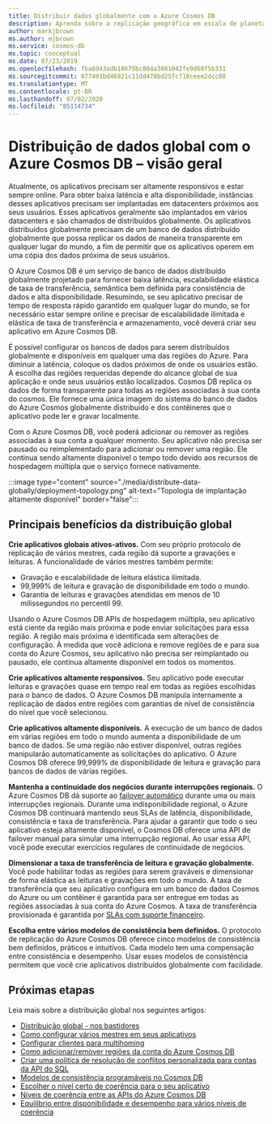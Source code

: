 ```yaml
---
title: Distribuir dados globalmente com o Azure Cosmos DB
description: Aprenda sobre a replicação geográfica em escala de planeta, vários mestres, failover e recuperação de dados usando bancos de dados globais do Azure Cosmos DB, um serviço de banco de dados de vários modelos distribuído globalmente.
author: markjbrown
ms.author: mjbrown
ms.service: cosmos-db
ms.topic: conceptual
ms.date: 07/23/2019
ms.openlocfilehash: fba6943adb18675bc804a3881042fe9d68f5b331
ms.sourcegitcommit: 877491bd46921c11dd478bd25fc718ceee2dcc08
ms.translationtype: MT
ms.contentlocale: pt-BR
ms.lasthandoff: 07/02/2020
ms.locfileid: "85114734"
---
```

# <a name="global-data-distribution-with-azure-cosmos-db---overview"></a>Distribuição de dados global com o Azure Cosmos DB – visão geral

Atualmente, os aplicativos precisam ser altamente responsivos e estar sempre online. Para obter baixa latência e alta disponibilidade, instâncias desses aplicativos precisam ser implantadas em datacenters próximos aos seus usuários. Esses aplicativos geralmente são implantados em vários datacenters e são chamados de distribuídos globalmente. Os aplicativos distribuídos globalmente precisam de um banco de dados distribuído globalmente que possa replicar os dados de maneira transparente em qualquer lugar do mundo, a fim de permitir que os aplicativos operem em uma cópia dos dados próxima de seus usuários. 

O Azure Cosmos DB é um serviço de banco de dados distribuído globalmente projetado para fornecer baixa latência, escalabilidade elástica de taxa de transferência, semântica bem definida para consistência de dados e alta disponibilidade. Resumindo, se seu aplicativo precisar de tempo de resposta rápido garantido em qualquer lugar do mundo, se for necessário estar sempre online e precisar de escalabilidade ilimitada e elástica de taxa de transferência e armazenamento, você deverá criar seu aplicativo em Azure Cosmos DB.

É possível configurar os bancos de dados para serem distribuídos globalmente e disponíveis em qualquer uma das regiões do Azure. Para diminuir a latência, coloque os dados próximos de onde os usuários estão. A escolha das regiões requeridas depende do alcance global de sua aplicação e onde seus usuários estão localizados. Cosmos DB replica os dados de forma transparente para todas as regiões associadas à sua conta do cosmos. Ele fornece uma única imagem do sistema do banco de dados do Azure Cosmos globalmente distribuído e dos contêineres que o aplicativo pode ler e gravar localmente. 

Com o Azure Cosmos DB, você poderá adicionar ou remover as regiões associadas à sua conta a qualquer momento. Seu aplicativo não precisa ser pausado ou reimplementado para adicionar ou remover uma região. Ele continua sendo altamente disponível o tempo todo devido aos recursos de hospedagem múltipla que o serviço fornece nativamente.

:::image type="content" source="./media/distribute-data-globally/deployment-topology.png" alt-text="Topologia de implantação altamente disponível" border="false":::

## <a name="key-benefits-of-global-distribution"></a>Principais benefícios da distribuição global

**Crie aplicativos globais ativos-ativos.** Com seu próprio protocolo de replicação de vários mestres, cada região dá suporte a gravações e leituras. A funcionalidade de vários mestres também permite:

- Gravação e escalabilidade de leitura elástica ilimitada. 
- 99,999% de leitura e gravação de disponibilidade em todo o mundo.
- Garantia de leituras e gravações atendidas em menos de 10 milissegundos no percentil 99.

Usando o Azure Cosmos DB APIs de hospedagem múltipla, seu aplicativo está ciente da região mais próxima e pode enviar solicitações para essa região. A região mais próxima é identificada sem alterações de configuração. À medida que você adiciona e remove regiões de e para sua conta do Azure Cosmos, seu aplicativo não precisa ser reimplantado ou pausado, ele continua altamente disponível em todos os momentos.

**Crie aplicativos altamente responsivos.** Seu aplicativo pode executar leituras e gravações quase em tempo real em todas as regiões escolhidas para o banco de dados. O Azure Cosmos DB manipula internamente a replicação de dados entre regiões com garantias de nível de consistência do nível que você selecionou.

**Crie aplicativos altamente disponíveis.** A execução de um banco de dados em várias regiões em todo o mundo aumenta a disponibilidade de um banco de dados. Se uma região não estiver disponível, outras regiões manipularão automaticamente as solicitações do aplicativo. O Azure Cosmos DB oferece 99,999% de disponibilidade de leitura e gravação para bancos de dados de várias regiões.

**Mantenha a continuidade dos negócios durante interrupções regionais.** O Azure Cosmos DB dá suporte ao [failover automático](how-to-manage-database-account.md#automatic-failover) durante uma ou mais interrupções regionais. Durante uma indisponibilidade regional, o Azure Cosmos DB continuará mantendo seus SLAs de latência, disponibilidade, consistência e taxa de transferência. Para ajudar a garantir que todo o seu aplicativo esteja altamente disponível, o Cosmos DB oferece uma API de failover manual para simular uma interrupção regional. Ao usar essa API, você pode executar exercícios regulares de continuidade de negócios.

**Dimensionar a taxa de transferência de leitura e gravação globalmente.** Você pode habilitar todas as regiões para serem graváveis e dimensionar de forma elástica as leituras e gravações em todo o mundo. A taxa de transferência que seu aplicativo configura em um banco de dados Cosmos do Azure ou um contêiner é garantida para ser entregue em todas as regiões associadas à sua conta do Azure Cosmos. A taxa de transferência provisionada é garantida por [SLAs com suporte financeiro](https://azure.microsoft.com/support/legal/sla/cosmos-db/v1_3/).

**Escolha entre vários modelos de consistência bem definidos.** O protocolo de replicação do Azure Cosmos DB oferece cinco modelos de consistência bem definidos, práticos e intuitivos. Cada modelo tem uma compensação entre consistência e desempenho. Usar esses modelos de consistência permitem que você crie aplicativos distribuídos globalmente com facilidade.

## <a name="next-steps"></a><a id="Next Steps"></a>Próximas etapas

Leia mais sobre a distribuição global nos seguintes artigos:

* [Distribuição global - nos bastidores](global-dist-under-the-hood.md)
* [Como configurar vários mestres em seus aplicativos](how-to-multi-master.md)
* [Configurar clientes para multihoming](how-to-manage-database-account.md#configure-multiple-write-regions)
* [Como adicionar/remover regiões da conta do Azure Cosmos DB](how-to-manage-database-account.md#addremove-regions-from-your-database-account)
* [Criar uma política de resolução de conflitos personalizada para contas da API do SQL](how-to-manage-conflicts.md#create-a-custom-conflict-resolution-policy)
* [Modelos de consistência programáveis no Cosmos DB](consistency-levels.md)
* [Escolher o nível certo de coerência para o seu aplicativo](consistency-levels-choosing.md)
* [Níveis de coerência entre as APIs do Azure Cosmos DB](consistency-levels-across-apis.md)
* [Equilíbrio entre disponibilidade e desempenho para vários níveis de coerência](consistency-levels-tradeoffs.md)

